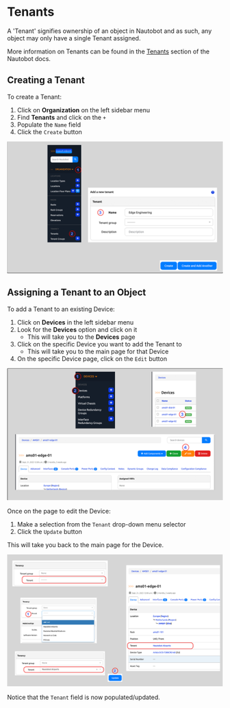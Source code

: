 # Tenants

A 'Tenant' signifies ownership of an object in Nautobot and as such, any object may only have a single Tenant assigned.

More information on Tenants can be found in the [Tenants](../../core-data-model/tenancy/tenant.md) section of the Nautobot docs.

## Creating a Tenant

To create a Tenant:

1. Click on **Organization** on the left sidebar menu
2. Find **Tenants** and click on the `+`
3. Populate the `Name` field
4. Click the `Create` button

![Add tenant](../images/getting-started-nautobot-ui/12-add-tenant.png)

## Assigning a Tenant to an Object

To add a Tenant to an existing Device:

1. Click on **Devices** in the left sidebar menu
2. Look for the **Devices** option and click on it
    * This will take you to the **Devices** page
3. Click on the specific Device you want to add the Tenant to
    * This will take you to the main page for that Device
4. On the specific Device page, click on the `Edit` button

![Assign tenant to device 1](../images/getting-started-nautobot-ui/13-assign-tenant-to-device.png)

Once on the page to edit the Device:

1. Make a selection from the `Tenant` drop-down menu selector
2. Click the `Update` button

This will take you back to the main page for the Device.

![Assign tenant to device 2](../images/getting-started-nautobot-ui/14-assign-tenant-to-device-2.png)

Notice that the `Tenant` field is now populated/updated.
